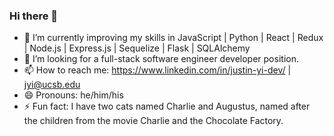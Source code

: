 ### Hi there 👋

- 🔭 I’m currently improving my skills in JavaScript | Python | React | Redux | Node.js | Express.js | Sequelize | Flask | SQLAlchemy
- 🤔 I’m looking for a full-stack software engineer developer position.
- 📫 How to reach me: https://www.linkedin.com/in/justin-yi-dev/ | jyi@ucsb.edu
- 😄 Pronouns: he/him/his
- ⚡ Fun fact: I have two cats named Charlie and Augustus, named after the children from the movie Charlie and the Chocolate Factory.

